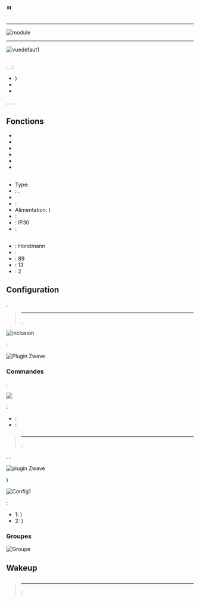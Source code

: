 # "

****

![module](images/secure.ses302/module.jpg)

****

![vuedefaut1](images/secure.ses302/vuedefaut1.jpg)

## 

. . :

-   )
-   
-   

. . .

## Fonctions

-   
-   
-   
-   
-   
-   

## 

-   Type: 
-   : .
-   
-    : 
-   Alimentation: )
-    : 
-    : IP30
-    : 

## 

-    : Horstmann
-    : 
-    : 89
-    : 13
-    : 2

## Configuration

 [](https://doc.jeedom.com/de_DE/plugins/automation%20protocol/openzwave/).

> ****
>
> .

![inclusion](images/secure.ses302/inclusion.jpg)

 :

![Plugin Zwave](images/secure.ses302/information.jpg)

### Commandes

.

![](images/secure.ses302/commandes.jpg)

 :

-    : 
-    : 



### 

> ****
>
> .

. .

![ plugin Zwave](images/plugin/bouton_configuration.jpg)

)

![Config1](images/secure.ses302/config1.jpg)

 :

-   1: )
-   2: )



### Groupes



![Groupe](images/secure.ses302/groupe.jpg)

## Wakeup



## 

> ****
>
>  : 

